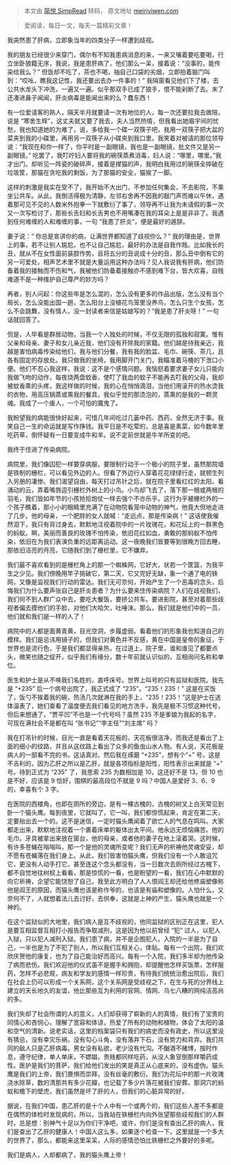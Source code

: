 > 本文由 [简悦 SimpRead](http://ksria.com/simpread/) 转码， 原文地址 [meiriyiwen.com](https://meiriyiwen.com/random)

> 爱阅读，每日一文，每天一篇精彩文章！

我突然患了肝病，立即象当年的四类分子一样遭到歧视。

我的朋友已经很少来穿门，偶尔有不知我患病消息的来，一来又嚷着要吃要喝，行立坐卧狼籍无序，我说，我是患肝病了，他们那么一呆，接着说：“没事的，能传染给我么？” 但饭却不吃了，茶也不喝，抽自己口袋的劣烟，立即拍着脑门叫到：“哎吆，瞧我这记性，我还要出去办一件事的！” 我隔窗看见他们下了楼，去公共水龙头下冲洗，一遍又一遍。似乎那双手已成了狼手，恨不能剁断了去。末了还凑进鼻子闻闻，肝炎病毒是能闻出来的么？蠢东西！

有一位爱请客的熟人，隔天半月就要请一次有地位的人，每一次还要拉我去做陪，说是 “寒舍生辉”，这丈夫就又要了我去，夫人当然热情，但我看出她眉宇间的忧愁，我也知道她的为难了，说，多给我一个碟一双筷子吧，我用一双筷子把大盆的菜夹到我的小碟里，再用另一双筷子从小碟夹到我口里。我笑着对被请的那位领导说：“我现在和你一样了，你平时是一副眼镜，我也是一副眼镜，批文件又是另一副眼镜。” 吃罢了，我叮咛妇人要将我的碗筷蒸煮消毒，妇人说：“哪里，哪里。”我才出门。却听见一阵瓷的破碎声，接着是撵猫的声，我明白我用过的碗筷全摔破在垃圾筐，那猫在贪吃我的剩饭，为了那猫的安全，猫挨了一脚。

这样的刺激是我实在受不了，我开始不大出门，不参加任何集会，不去影院，不乘坐公共车。从此，我倒活得极为清静，左邻右舍再不因我的敲门声而难以午休，遇着那可见不见的人数米外抱拳一下就敷衍了事了，领导再不让我为未请假的事一次又一次写检讨了，那些长舌妇和长舌男也不用嘴凑在我的耳朵上是是非非了。我遇到任何难缠的人和难缠的事，一句 “我患了肝炎”，便是最好的遁辞。

妻子说：” 你总是宣讲你的病，让满世界都知道了歧视你么？” 我的理由是，世界上的事，若不让别人尴尬，也不让自己尴尬，最好的办法是自我作贱。比如我长的丑，就从不在女性面前装腔作势，且将五分的丑说成十分的丑，那么丑中倒有它的另一可爱处，相声艺术里不就是大量运用这种办法吗？见人我说我有肝病，他们防备着我的接触而不伤和气，我被他们防备着接触亦不感到难下台，皆大欢喜，自贱难道不是一种维护自己尊严的妙方吗？

再者，别人问起：你这些年是怎么混的，怎么没有更多的作品出版，怎么没有当个局长，怎么没能出国一趟，怎么阳台上没植花鸟笼里没养鸟，怎么只生个女孩，怎么不会跳舞，没有情人，没一封读者来信是姑娘写的？“我是患了肝炎呀！” 一句话就回答了。

但是，人毕看是群居动物，当我一个人独处的时候，不仅无限的孤独和寂寞。惟有父亲和母亲、妻子和女儿亲近我，他们没有开除我的家籍。他们越是待我亲近，我越是害怕病毒传染给他们，我与他们分餐，我有我的脸盆、毛巾、碗筷、茶几，且各有固定的存放处。我只做我的坐椅，我用脚开门关门，我瞄准着马桶的下泄口小便。他们不忍心我这样，我说：这不是个感情问题。我恼怒着要求妻子女儿只能向我做飞吻的动作，每夜烧两盘蚊香，使叮了我血的蚊子不能再去叮我的父母，我却被蚊香熏的头疼，我这样做的时候，我的心在悄悄滴泪，当他们用滚开的热水烫我的衣物，用高压锅蒸或熏我的餐具，我似乎觉的那烫泡的，蒸熏的是我的一颗灵魂。我成了一个废人，一个可怕的魔鬼了。

我盼望我的病能很快好起来，可惜几年间吃过几篓中药、西药，全然无济于事。我笑自己一生的命运就是写作挣钱。我平日是不吃荤的，总是喜是素菜，如今数年里吃药草，倒怀疑有一日要变成牛和羊。说不定前世就是牛羊所变的吧。

我终于住进了传染病院。

病院里，我们像囚犯一样要穿病服，要限制行动于一个极小的院子里，虽然那院墙是铁制的栅栏，可以看见外边的人。但看了外边行人穿着花花绿绿行走，就顿生列入另册的凄惨。我们渴望自由，每天打过吊针之后，就在院子里看红红的太阳，看涌动的云，弄着嘴唇逗引栅栏外树上的小鸟。小鸟却飞去了，落下那一根或两根的羽毛，我们皆如年节的小孩抢拾炮仗一样去强个不亦乐乎。这行为乎被栅栏外的一个孩子瞧着，那小小的眼睛里充满了在动物院看笼中动物的神气，他竟大但地走进了几步。他的母亲，一个肥胖的女人就喊：“走远点，那是传染病！” 这话使我催然泪下，我只有背过身去，默默地注视着院中的一片玫瑰花，和花坛上的一群黑色的蚂蚁。啊，美丽而善良的玫瑰不怕传染，依旧花红如血，勇敢的那蚂蚁不怕传染，依旧在为我们表演负重的远距离运动。这一夜晚我们皆要等到很晚方回去睡，那依旧洁亮的月亮，它随我们到了栅栏里，它不嫌弃。

我们最不喜欢看到的是栅栏角上的那一个蜘蛛网，它好大，状若一个筐篮，为我平生之少见。我们傍晚用竿子挑破它，第二天，它又完好无缺，象一个通了电的铁网，又像是监视我们行动的雷达。我们无可奈何，开始产生了一个恶毒的念头，后悔我们为什么要声张自己是肝炎患者？为什么要来住传染病院？人们在歧视我们，我们何不到人群广众中去，要吃大餐饭，要挤公共车。要进影院，甚至对着那些歧视者偏去摸他们的手脸，对他们大哈欠，吐唾沫。那么，我们就是他们中的一员，他们就和我们是一样的人了！

病院中的人都是面黄青黄，目光空洞，步履虚弱。看着他们的形象我也知道自己的模样。我们是忌讳用镜子的，但我们对黄色并不反感，黄在中国是皇帝的象征，于世界也是流行色，于是我们都显得亲热，在过道上，院子里，谁和谁见了都要点头，微笑也随之绽开，似乎我们有缘分，数十年前就认识似的，互相询问名称和单位。

医生和护士是从不唤我们名姓的，直呼床号。世界上叫号的只有监狱和医院。我先是 “+235” 后一个病号出院了，我正式成了 “235”。“235！235！” 这是在买饭了，饭勺不挨着我的碗，热汤几次就淋在我的手上，“235！235！”这是护士在送体温表了，她们查看了温度便去我们看见的地方洗手，我先是极不习惯这种代号，但后来想通了，“贾平凹”不也是一个代号吗？虽然 235 不是爹娘为我起的名字，可现在满社会不是都在叫 “张书记”“李主任”“刘主席” 吗？

我在打吊针的时候，目光一直是看着天花板的，天花板很洁净，而我还是看出了上面的细小的纹路，并且从这纹路上看出了众多的鱼虫山水人物。有人说，天花板是病人的一部看不完的书，这话真对。然后我在琢磨 “+235”，想有个“+” 号，这是不吉利的，因为乙肝之所以是乙肝，就是各项指标是阳性，阳性表示出来就是 “+” 号。待到正式为 “235” 了，我思索 235 为数相加是 10，这还好不是 13，但 10 也是不好，应该是 9 恰好，围棋的最高段位不就是 9 吗？中国人是爱好 3、6、9 的，幸喜有个 3 字。

在医院的西楼角，也即在厕所的旁边，是有一棵古槐的，古槐的树叉上白天常见到卧一个猫头鹰。每到夜里，它就叫了，它一叫，我们都惊慌起来，肯定在第二天，定要抬出去一个的。这不是迷信，一定时猫头鹰闻着了欲亡人的气息在鸣叫。大家都走出来，默默地注视着一个裹着床单的躯体出太平间。他永远无烦恼痛苦。他的毛巾。牙具被拿出来放在窗台，他的母亲，或者他的妻子在地上滚着哭。这时候，有许多苍蝇在嗡嗡叫，那一个是他的灵魂所变呢？我们无声的祈祷他灵魂安妥，却不愿有苍蝇落在我们身上。从此，我们皆害怕猫头鹰，但我们没有一个人敢诅咒它，更没有人动手打它，甚至连这个念头都没有，当一日数次去厕所经过古槐下，都不自觉地往树杈上看看，那是惊慌的一看，也是盼望的一看，我们在心中默默的向它祈祷，企望它能饶恕了自己，我至此方明白了人人恨阎王却还给他修庙塑像称他是阎王的原因，而猫头鹰也该是称作爷的，也该是有庙和塑像的。人怕什么，又奈何不了，人就想着法儿去讨好，去供奉，这就是上神的产生，猫头鹰也就是一个神的。

在这个监狱似的大地里，我们病人是互不歧视的，他同监狱的区别正在这里，犯人是要互相监督互相打小报告而争取减刑，这是因为他以前曾经 “犯” 过人，以犯人入狱，只以犯人减刑入狱。我们患了病，并不是企图犯人，入院的一半是为了自己，一半也是为了不犯了别人，所以我们互相关心，体贴。每有一个出院，我们欢欣庆贺他的康复，也为了自己能治好而高兴。每有一个入院，我们多半却为他传染了病而悲伤。我们欢迎他的仪式虽不是握手和拥抱，却提醒他怎样买饭票，怎样服药，怎样不必悲观，病友和学友的感情一样珍贵，有待我们统统治愈出院后，我们在社会上仍可以形成一个关系网，这个关系网是受歧视之下，在生与死的分界线上建立的天长地久的友谊，他比那些互为利用的官网、情网、乌七八糟的网纯洁高尚的多。

我们失却了社会所谓的人的意义，人们却获得了崭新的人的真情，我们有了宝贵的同情心和吝悯心，理解了宽容和体谅，热爱了所有的动物和植物，体会了太阳的温和空气的清新。说老实话，这里的档案袋只有我们的病史而没有政史，所以这里没有猜忌，没有幸灾乐祸，没有勾心斗角，没有落井下石，没有势力和背弃。我们共同的敌人只是乙肝病毒。男女没有私欲，老少没有代沟。不酗酒不赌博，按时作息，遵守纪律，单人单床，不嫖娼，贵贱都同样吃药，从没人象官倒那样嚼药成性。医护是我们的菩萨，我们给他们发出的笑是真正从心底来的，没有虚伪。猫头鹰是我们的上帝，我们畏惧而崇拜，没有丝毫的敷衍。我们为花坛中的那一片玫瑰浇水除草，数的清那共有多少花瓣，也记载了多少片落花被我们安葬。那洞穴的蚂蚁和檐下的壁虎，我们虽然是坏了肝的人，但我们的心脏异常的好。

据说，在我们中国，患乙肝的是十个人中有一个或两个的，我们这些人差不多都是在偶然的体检时发现病的，所以，当我站在铁栅栏内向外张望那些歧视我们的人群时，总是想：别神气十足以为你们干净吧，或许，你们是没有查出乙肝的病人，我们是查出了乙肝的健康人！中国人这么多，如果逐个检查一下，这里就是一个多大的世界了，那么，都能来这里呆呆，人际的感情恐怕比铁栅栏之外要好的多呢。

我们是病人，人却都病了，我的猫头鹰上帝！